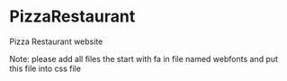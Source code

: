 # PizzaRestaurant
Pizza Restaurant website

Note:
please add all files the start with fa in file named webfonts and put this file into css file
